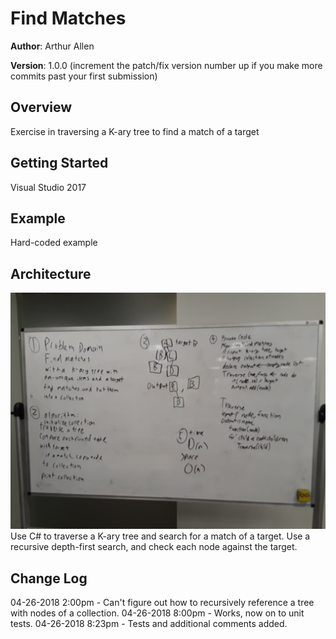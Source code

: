 # Find Matches

**Author**: Arthur Allen

**Version**: 1.0.0 (increment the patch/fix version number up if you make more commits past your first submission)

## Overview
<!-- Provide a high level overview of what this application is and why you are building it, beyond the fact that it's an assignment for a Code Fellows 401 class. (i.e. What's your problem domain?) -->
Exercise in traversing a K-ary tree to find a match of a target

## Getting Started
<!-- What are the steps that a user must take in order to build this app on their own machine and get it running? -->
Visual Studio 2017

## Example
<!-- Show them what looks like and how to use the application.  -->
Hard-coded example

## Architecture
<!-- Provide a detailed description of the application design. What technologies (languages, libraries, etc) you're using, and any other relevant design information. -->
![Whiteboard Photo](/assets/FindMatches.jpg)
Use C# to traverse a K-ary tree and search for a match of a target.  Use a recursive depth-first search, and check each node against the target.

## Change Log
<!-- Use this are to document the iterative changes made to your application as each feature is successfully implemented. Use time stamps. Here's an example:

01-01-2001 4:59pm - Added functionality to add and delete some things. -->
04-26-2018 2:00pm - Can't figure out how to recursively reference a tree with nodes of a collection.
04-26-2018 8:00pm - Works, now on to unit tests.
04-26-2018 8:23pm - Tests and additional comments added.
